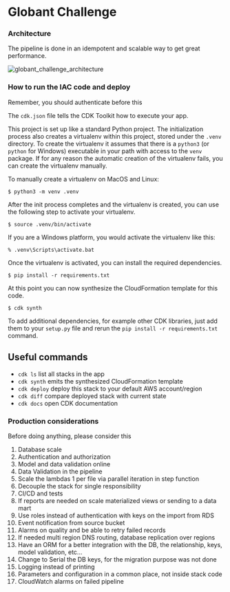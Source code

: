 
# Globant Challenge

### Architecture
The pipeline is done in an idempotent and scalable way to get great performance. 

![globant_challenge_architecture](https://github.com/victorcadena/globant_challenge/assets/4828992/b89d2396-601a-48e4-a443-cf230ed74336)


### How to run the IAC code and deploy

Remember, you should authenticate before this 

The `cdk.json` file tells the CDK Toolkit how to execute your app.

This project is set up like a standard Python project.  The initialization
process also creates a virtualenv within this project, stored under the `.venv`
directory.  To create the virtualenv it assumes that there is a `python3`
(or `python` for Windows) executable in your path with access to the `venv`
package. If for any reason the automatic creation of the virtualenv fails,
you can create the virtualenv manually.

To manually create a virtualenv on MacOS and Linux:

```
$ python3 -m venv .venv
```

After the init process completes and the virtualenv is created, you can use the following
step to activate your virtualenv.

```
$ source .venv/bin/activate
```

If you are a Windows platform, you would activate the virtualenv like this:

```
% .venv\Scripts\activate.bat
```

Once the virtualenv is activated, you can install the required dependencies.

```
$ pip install -r requirements.txt
```

At this point you can now synthesize the CloudFormation template for this code.

```
$ cdk synth
```

To add additional dependencies, for example other CDK libraries, just add
them to your `setup.py` file and rerun the `pip install -r requirements.txt`
command.

## Useful commands

 * `cdk ls`          list all stacks in the app
 * `cdk synth`       emits the synthesized CloudFormation template
 * `cdk deploy`      deploy this stack to your default AWS account/region
 * `cdk diff`        compare deployed stack with current state
 * `cdk docs`        open CDK documentation

### Production considerations

Before doing anything, please consider this 

1. Database scale
2. Authentication and authorization
3. Model and data validation online
4. Data Validation in the pipeline
5. Scale the lambdas 1 per file via parallel iteration in step function
6. Decouple the stack for single responsibility
7. CI/CD and tests
8. If reports are needed on scale materialized views or sending to a data mart
9. Use roles instead of authentication with keys on the import from RDS
10. Event notification from source bucket
11. Alarms on quality and be able to retry failed records
12. If needed multi region DNS routing, database replication over regions
13. Have an ORM for a better integration with the DB, the relationship, keys, model validation, etc…
14. Change to Serial the DB keys, for the migration purpose was not done
15. Logging instead of printing
16. Parameters and configuration in a common place, not inside stack code
17. CloudWatch alarms on failed pipeline
